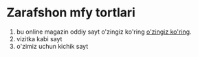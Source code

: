 # Zarafshon mfy tortlari
1. bu online magazin oddiy sayt o'zingiz ko'ring [o'zingiz ko'ring](ruzimurod11.github.io/cake-site/).
1. vizitka kabi sayt
1. o'zimiz uchun kichik sayt

